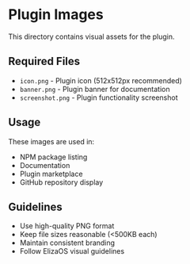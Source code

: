 # Plugin Images

This directory contains visual assets for the plugin.

## Required Files
- `icon.png` - Plugin icon (512x512px recommended)
- `banner.png` - Plugin banner for documentation
- `screenshot.png` - Plugin functionality screenshot

## Usage
These images are used in:
- NPM package listing
- Documentation
- Plugin marketplace
- GitHub repository display

## Guidelines
- Use high-quality PNG format
- Keep file sizes reasonable (<500KB each)
- Maintain consistent branding
- Follow ElizaOS visual guidelines